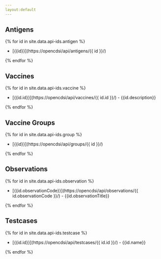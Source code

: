 ```yaml
---
layout:default
---
```

## Antigens

{% for id in site.data.api-ids.antigen %}

* [{{id}}](https://opencdsi/api/antigens/{{ id }}/)

{% endfor %}

## Vaccines

{% for id in site.data.api-ids.vaccine %}

* [{{id.id}}](https://opencdsi/api/vaccines/{{ id.id }}/) - {{id.description}}

{% endfor %}

## Vaccine Groups

{% for id in site.data.api-ids.group %}

* [{{id}}](https://opencdsi/api/groups/{{ id }}/)

{% endfor %}

## Observations

{% for id in site.data.api-ids.observation %}

* [{{id.observationCode}}](https://opencdsi/api/observations/{{ id.observationCode }}/) - {{id.observationTitle}}

{% endfor %}

## Testcases

{% for id in site.data.api-ids.testcase %}

* [{{id.id}}](https://opencdsi/api/testcases/{{ id.id }}/) - {{id.name}}

{% endfor %}


